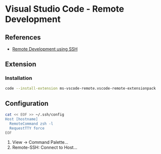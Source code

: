 # Visual Studio Code - Remote Development

## References

- [Remote Development using SSH](https://code.visualstudio.com/docs/remote/ssh)

## Extension

### Installation

```sh
code --install-extension ms-vscode-remote.vscode-remote-extensionpack
```

## Configuration

```sh
cat << EOF >> ~/.ssh/config
Host [hostname]
  RemoteCommand zsh -l
  RequestTTY force
EOF
```

1. View -> Command Palette...
2. Remote-SSH: Connect to Host...
